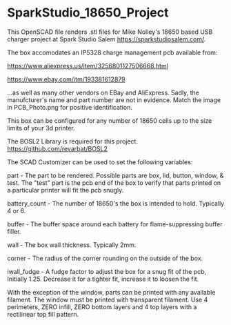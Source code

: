# SparkStudio_18650_Project
 
This OpenSCAD file renders .stl files for Mike Nolley's 18650 based USB charger project at Spark Studio Salem <https://sparkstudiosalem.com/>.

The box accomodates an IP5328 charge management pcb available from:

<https://www.aliexpress.us/item/3256801127506668.html>

<https://www.ebay.com/itm/193381612879>

...as well as many other vendors on EBay and AliExpress. Sadly, the manufcturer's name and part number are not in evidence.  Match the image in PCB_Photo.png for positive identification.

This box can be configured for any number of 18650 cells up to the size limits of 
your 3d printer.

The BOSL2 Library is required for this project.  <https://github.com/revarbat/BOSL2>

The SCAD Customizer can be used to set the following variables:

part  - The part to be rendered. Possible parts are box, lid, button, window, & test.
        The "test" part is the pcb end of the box to verify that parts printed on a 
        particular printer will fit the pcb snugly.

battery_count - The number of 18650's the box is intended to hold.  Typically 4 or 6.

buffer - The buffer space around each battery for flame-suppressing buffer filler.

wall - The box wall thickness. Typically 2mm.

corner - The radius of the corner rounding on the outside of the box.

iwall_fudge - A fudge factor to adjust the box for a snug fit of the pcb, Initially 1.25.
              Decrease it for a tighter fit, increase it to loosen the fit.

With the exception of the window, parts can be printed with any available filament.
The window must be printed with transparent filament. Use 4 perimeters, 
ZERO infill, ZERO bottom layers and 4 top layers with a rectilinear top fill pattern.

